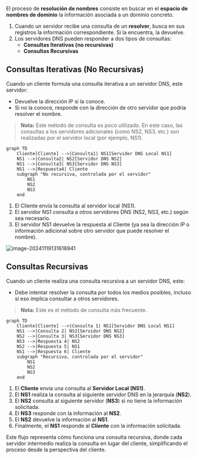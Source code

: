 El proceso de **resolución de nombres** consiste en buscar en el **espacio de nombres de dominio** la información asociada a un dominio concreto.

1. Cuando un servidor recibe una consulta de un **resolver**, busca en sus registros la información correspondiente. Si la encuentra, la devuelve.
2. Los servidores DNS pueden responder a dos tipos de consultas:
    - **Consultas Iterativas (no recursivas)**
    - **Consultas Recursivas**

## Consultas Iterativas (No Recursivas)

Cuando un cliente formula una consulta iterativa a un servidor DNS, este servidor:

- Devuelve la dirección IP si la conoce.
- Si no la conoce, responde con la dirección de otro servidor que podría resolver el nombre.

> **Nota:** Este método de consulta es poco utilizado. En este caso, las consultas a los servidores adicionales (como NS2, NS3, etc.) son realizadas por el servidor local (por ejemplo, NS1).

```mermaid
graph TD
    Cliente[Cliente] -->|Consulta1| NS1[Servidor DNS Local NS1]
    NS1 -->|Consulta2| NS2[Servidor DNS NS2]
    NS1 -->|Consulta3| NS3[Servidor DNS NS3]
    NS1 -->|Respuesta4| Cliente
    subgraph "No recursiva, controlada por el servidor"
        NS1
        NS2
        NS3
    end
```
1. El Cliente envía la consulta al servidor local (NS1).
1. El servidor NS1 consulta a otros servidores DNS (NS2, NS3, etc.) según sea necesario.
1. El servidor NS1 devuelve la respuesta al Cliente (ya sea la dirección IP o información adicional sobre otro servidor que puede resolver el nombre).

![image-20241119131618941](./img/image-20241119131618941.png)

## Consultas Recursivas

Cuando un cliente realiza una consulta recursiva a un servidor DNS, este:

- Debe intentar resolver la consulta por todos los medios posibles, incluso si eso implica consultar a otros servidores.

> **Nota:** Este es el método de consulta más frecuente.

```mermaid
graph TD
    Cliente[Cliente] -->|Consulta 1| NS1[Servidor DNS Local NS1]
    NS1 -->|Consulta 2| NS2[Servidor DNS NS2]
    NS2 -->|Consulta 3| NS3[Servidor DNS NS3]
    NS3 -->|Respuesta 4| NS2
    NS2 -->|Respuesta 5| NS1
    NS1 -->|Respuesta 6| Cliente
    subgraph "Recursiva, controlada por el servidor"
        NS1
        NS2
        NS3
    end
```

1. El **Cliente** envía una consulta al **Servidor Local (NS1)**.
2. El **NS1** realiza la consulta al siguiente servidor DNS en la jerarquía (**NS2**).
3. El **NS2** consulta al siguiente servidor (**NS3**) si no tiene la información solicitada.
4. El **NS3** responde con la información al **NS2**.
5. El **NS2** devuelve la información al **NS1**.
6. Finalmente, el **NS1** responde al **Cliente** con la información solicitada.

Este flujo representa cómo funciona una consulta recursiva, donde cada servidor intermedio realiza la consulta en lugar del cliente, simplificando el proceso desde la perspectiva del cliente.
